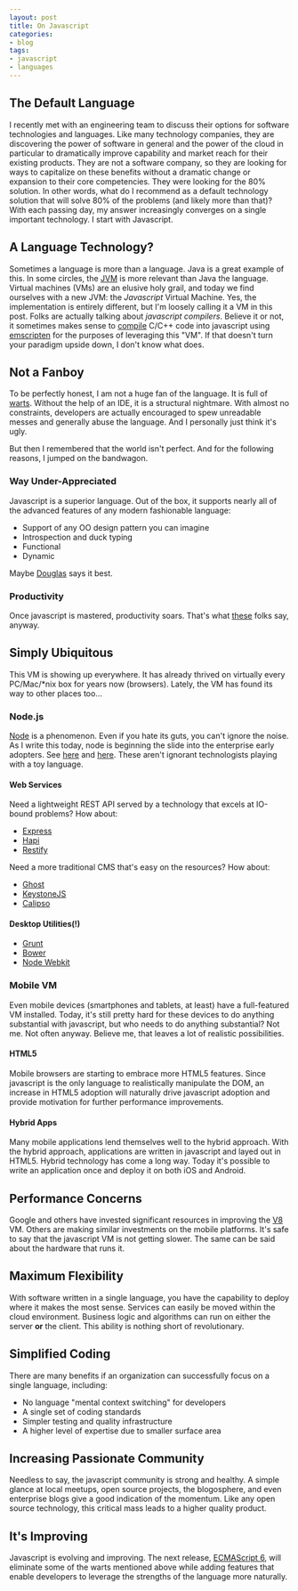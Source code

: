```yaml
---
layout: post
title: On Javascript
categories:
- blog
tags:
- javascript
- languages
---
```


## The Default Language
I recently met with an engineering team to discuss their options for software technologies and languages. Like many technology companies, they are discovering the power of software in general and the power of the cloud in particular to dramatically improve capability and market reach for their existing products. They are not a software company, so they are looking for ways to capitalize on these benefits without a dramatic change or expansion to their core competencies. They were looking for the 80% solution. In other words, what do I recommend as a default technology solution that will solve 80% of the problems (and likely more than that)? With each passing day, my answer increasingly converges on a single important technology. I start with Javascript.

## A Language Technology?
Sometimes a language is more than a language. Java is a great example of this. In some circles, the [JVM][jvm] is more relevant than Java the language. Virtual machines (VMs) are an elusive holy grail, and today we find ourselves with a new JVM: the _Javascript_ Virtual Machine. Yes, the implementation is entirely different, but I'm loosely calling it a VM in this post. Folks are actually talking about _javascript compilers_. Believe it or not, it sometimes makes sense to [compile][clang] C/C++ code into javascript using [emscripten][emscripten] for the purposes of leveraging this "VM". If that doesn't turn your paradigm upside down, I don't know what does.

## Not a Fanboy
To be perfectly honest, I am not a huge fan of the language. It is full of [warts][warts]. Without the help of an IDE, it is a structural nightmare. With almost no constraints, developers are actually encouraged to spew unreadable messes and generally abuse the language. And I personally just think it's ugly.

But then I remembered that the world isn't perfect. And for the following reasons, I jumped on the bandwagon.

### Way Under-Appreciated
Javascript is a superior language. Out of the box, it supports nearly all of the advanced features of any modern fashionable language:

* Support of any OO design pattern you can imagine
* Introspection and duck typing
* Functional
* Dynamic

Maybe [Douglas][douglas] says it best.

### Productivity
Once javascript is mastered, productivity soars. That's what [these][prod] folks say, anyway.

## Simply Ubiquitous
This VM is showing up everywhere. It has already thrived on virtually every PC/Mac/\*nix box for years now (browsers). Lately, the VM has found its way to other places too...

### Node.js
[Node][node] is a phenomenon. Even if you hate its guts, you can't ignore the noise. As I write this today, node is beginning the slide into the enterprise early adopters. See [here][adoption] and [here][adoption2]. These aren't ignorant technologists playing with a toy language.

#### Web Services
Need a lightweight REST API served by a technology that excels at IO-bound problems? How about:

* [Express][express]
* [Hapi][hapi]
* [Restify][restify]

Need a more traditional CMS that's easy on the resources? How about:

* [Ghost][ghost]
* [KeystoneJS][keystone]
* [Calipso][calipso]

#### Desktop Utilities(!)

* [Grunt][grunt]
* [Bower][bower]
* [Node Webkit][nwk]

### Mobile VM
Even mobile devices (smartphones and tablets, at least) have a full-featured VM installed. Today, it's still pretty hard for these devices to do anything substantial with javascript, but who needs to do anything substantial? Not me. Not often anyway. Believe me, that leaves a lot of realistic possibilities.

#### HTML5
Mobile browsers are starting to embrace more HTML5 features. Since javascript is the only language to realistically manipulate the DOM, an increase in HTML5 adoption will naturally drive javascript adoption and provide motivation for further performance improvements.

#### Hybrid Apps
Many mobile applications lend themselves well to the hybrid approach. With the hybrid approach, applications are written in javascript and layed out in HTML5. Hybrid technology has come a long way. Today it's possible to write an application once and deploy it on both iOS and Android.

## Performance Concerns
Google and others have invested significant resources in improving the [V8][v8] VM. Others are making similar investments on the mobile platforms. It's safe to say that the javascript VM is not getting slower. The same can be said about the hardware that runs it.

## Maximum Flexibility
With software written in a single language, you have the capability to deploy where it makes the most sense. Services can easily be moved within the cloud environment. Business logic and algorithms can run on either the server __or__ the client. This ability is nothing short of revolutionary.

## Simplified Coding
There are many benefits if an organization can successfully focus on a single language, including:

* No language "mental context switching" for developers
* A single set of coding standards
* Simpler testing and quality infrastructure
* A higher level of expertise due to smaller surface area

## Increasing Passionate Community
Needless to say, the javascript community is strong and healthy. A simple glance at local meetups, open source projects, the blogosphere, and even enterprise blogs give a good indication of the momentum. Like any open source technology, this critical mass leads to a higher quality product.

## It's Improving
Javascript is evolving and improving. The next release, [ECMAScript 6][ecma6], will eliminate some of the warts mentioned above while adding features that enable developers to leverage the strengths of the language more naturally.

[jvm]: http://en.wikipedia.org/wiki/Java_virtual_machine
[clang]: http://clang.llvm.org
[emscripten]: https://github.com/kripken/emscripten/wiki
[warts]: http://oreilly.com/javascript/excerpts/javascript-good-parts/bad-parts.html
[douglas]: http://javascript.crockford.com/javascript.html
[prod]: https://medium.com/the-javascript-collection
[node]: http://nodejs.org
[adoption]: http://blog.appfog.com/node-js-is-taking-over-the-enterprise-whether-you-like-it-or-not/
[adoption2]: https://github.com/joyent/node/wiki/Projects,-Applications,-and-Companies-Using-Node
[express]: http://expressjs.com
[hapi]: http://spumko.github.io
[restify]: http://mcavage.me/node-restify/
[ghost]: https://ghost.org
[keystone]: http://keystonejs.com
[calipso]: http://calip.so
[grunt]: http://gruntjs.com
[bower]: http://bower.io
[nwk]: https://github.com/rogerwang/node-webkit
[v8]: http://code.google.com/p/v8/
[ecma6]: http://www.ecmascript.org/docs.php
